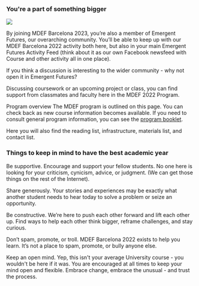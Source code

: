 
### You're a part of something bigger

![](assets/images/people-working.jpg)

By joining MDEF Barcelona 2023, you’re also a member of Emergent Futures, our overarching community. You’ll be able to keep up with our MDEF Barcelona 2022 activity both here, but also in your main Emergent Futures Activity Feed (think about it as our own Facebook newsfeed with Course and other activity all in one place).

If you think a discussion is interesting to the wider community - why not open it in Emergent Futures?

Discussing coursework or an upcoming project or class, you can find support from classmates and faculty here in the MDEF 2022 Program.

Program overview
The MDEF program is outlined on this page. You can check back as new course information becomes available.
If you need to consult general program information, you can see the [program booklet](https://fablabbcn.org/wp-content/uploads/2020/02/MDEF_Booklet_2021.pdf/).

Here you will also find the reading list, infrastructure, materials list, and contact list.

### Things to keep in mind to have the best academic year

Be supportive. Encourage and support your fellow students. No one here is looking for your criticism, cynicism, advice, or judgment. (We can get those things on the rest of the Internet).

Share generously. Your stories and experiences may be exactly what another student needs to hear today to solve a problem or seize an opportunity.

Be constructive. We’re here to push each other forward and lift each other up. Find ways to help each other think bigger, reframe challenges, and stay curious.

Don’t spam, promote, or troll.  MDEF Barcelona 2022 exists to help you learn. It’s not a place to spam, promote, or bully anyone else.

Keep an open mind. Yep, this isn't your average University course - you wouldn't be here if it was. You are encouraged at all times to keep your mind open and flexible. Embrace change, embrace the unusual - and trust the process.
